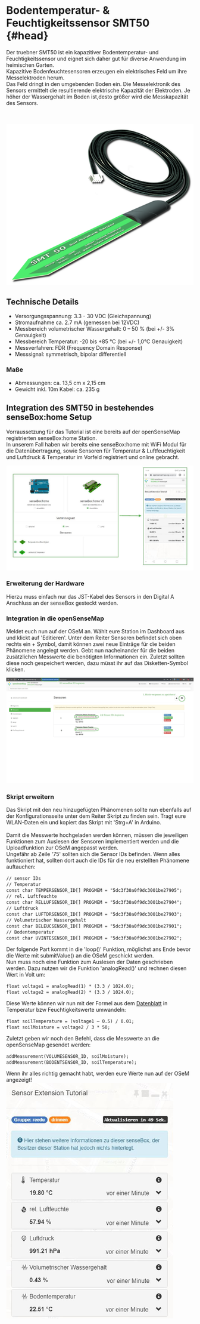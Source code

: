 # Bodentemperatur- & Feuchtigkeitssensor SMT50 {#head}

<div class="description">
	Der truebner SMT50 ist ein kapazitiver Bodentemperatur- und Feuchtigkeitssensor und eignet sich daher gut für diverse Anwendung im heimischen Garten.<br>
    Kapazitive Bodenfeuchtesensoren erzeugen ein elektrisches Feld um ihre Messelektroden herum.<br>Das Feld dringt in den umgebenden Boden ein. Die Messelektronik des Sensors ermittelt die resultierende elektrische Kapazität der Elektroden. Je höher der Wassergehalt im Boden ist,desto größer wird die Messkapazität des Sensors.
</div>
<div class="line">
    <br>
    <br>
</div>

![Bodentemperatur- & Feuchtigkeit](https://github.com/sensebox/resources/raw/master/gitbook_pictures/smt50_top.png)

## Technische Details
- Versorgungsspannung: 3.3 - 30 VDC (Gleichspannung)
- Stromaufnahme ca. 2.7 mA (gemessen bei 12VDC)
- Messbereich volumetrischer Wassergehalt: 0 – 50 % (bei +/- 3% Genauigkeit)
- Messbereich Temperatur: -20 bis +85 °C (bei +/- 1,0°C Genauigkeit)
- Messverfahren: FDR (Frequency Domain Response)
- Messsignal: symmetrisch, bipolar differentiell

### Maße
- Abmessungen: ca. 13,5 cm x 2,15 cm
- Gewicht inkl. 10m Kabel: ca. 235 g

## Integration des SMT50 in bestehendes senseBox:home Setup
Vorraussetzung für das Tutorial ist eine bereits auf der openSenseMap registrierten senseBox:home Station.<br>In unserem Fall haben wir bereits eine senseBox:home mit WiFi Modul für die Datenübertragung, sowie Sensoren für Temperatur & Luftfeuchtigkeit und Luftdruck & Temperatur im Vorfeld registriert und online gebracht.

![Unsere angelegte Station auf der openSenseMap](https://github.com/sensebox/resources/raw/master/gitbook_pictures/station_osem_home.jpg)

### Erweiterung der Hardware
Hierzu muss einfach nur das JST-Kabel des Sensors in den Digital A Anschluss an der senseBox gesteckt werden. 

### Integration in die openSenseMap
Meldet euch nun auf der OSeM an. Wählt eure Station im Dashboard aus und klickt auf 'Editieren'. Unter dem Reiter Sensoren befindet sich oben rechts ein + Symbol, damit können zwei neue Einträge für die beiden Phänomene angelegt werden. Gebt nun nacheinander für die beiden zusätzlichen Messwerte die benötigten Informationen ein. Zuletzt sollten diese noch gespeichert werden, dazu müsst ihr auf das Disketten-Symbol klicken.

![Sensorenbearbeitung OSeM](https://github.com/sensebox/resources/raw/master/gitbook_pictures/sensoren_edit.jpg)

### Skript erweitern
Das Skript mit den neu hinzugefügten Phänomenen sollte nun ebenfalls auf der Konfigurationsseite unter dem Reiter Skript zu finden sein. Tragt eure WLAN-Daten ein und kopiert das Skript mit 'Strg+A' in Arduino.<br><br>
Damit die Messwerte hochgeladen werden können, müssen die jeweiligen Funktionen zum Auslesen der Sensoren implementiert werden und die Uploadfunktion zur OSeM angepasst werden.<br>Ungefähr ab Zeile '75' sollten sich die Sensor IDs befinden. Wenn alles funktioniert hat, sollten dort auch die IDs für die neu erstellten Phänomene auftauchen:
```arduino
// sensor IDs
// Temperatur
const char TEMPERSENSOR_ID[] PROGMEM = "5dc3f30a0f9dc3001be27905";
// rel. Luftfeuchte
const char RELLUFSENSOR_ID[] PROGMEM = "5dc3f30a0f9dc3001be27904";
// Luftdruck
const char LUFTDRSENSOR_ID[] PROGMEM = "5dc3f30a0f9dc3001be27903";
// Volumetrischer Wassergehalt
const char BELEUCSENSOR_ID[] PROGMEM = "5dc3f30a0f9dc3001be27901";
// Bodentemperatur
const char UVINTESENSOR_ID[] PROGMEM = "5dc3f30a0f9dc3001be27902";
```

Der folgende Part kommt in die 'loop()' Funktion, möglichst ans Ende bevor die Werte mit submitValue() an die OSeM geschickt werden.<br>Nun muss noch eine Funktion zum Auslesen der Daten geschrieben werden. Dazu nutzen wir die Funktion 'analogRead()' und rechnen diesen Wert in Volt um:
```arduino
float voltage1 = analogRead(1) * (3.3 / 1024.0);
float voltage2 = analogRead(2) * (3.3 / 1024.0);
```
Diese Werte können wir nun mit der Formel aus dem [Datenblatt](http://www.truebner.de/sites/default/files/SMT50_Flyer_deutsch.pdf) in Temperatur bzw Feuchtigkeitswerte umwandeln:
```arduino
float soilTemperature = (voltage1 – 0.5) / 0.01;
float soilMoisture = voltage2 / 3 * 50;
```
Zuletzt geben wir noch den Befehl, dass die Messwerte an die openSenseMap gesendet werden:
```arduino
addMeasurement(VOLUMESENSOR_ID, soilMoisture);
addMeasurement(BODENTSENSOR_ID, soilTemperature);
```

Wenn ihr alles richtig gemacht habt, werden eure Werte nun auf der OSeM angezeigt!<br>
![Station openSenseMap](https://github.com/sensebox/resources/raw/master/gitbook_pictures/station_osem.jpg)